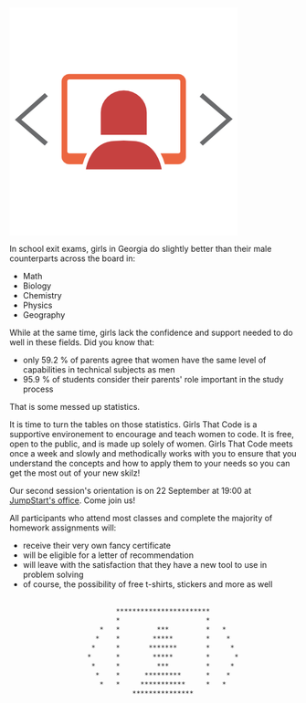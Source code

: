 <img align="center" src="https://github.com/JumpStartGeorgia/girls-that-code/raw/master/images/girlsthatcode.png">

In school exit exams, girls in Georgia do slightly better than their male counterparts across the board in:
* Math
* Biology
* Chemistry
* Physics
* Geography

While at the same time, girls lack the confidence and support needed to do well in these fields.
Did you know that:
* only 59.2 % of parents agree that women have the same level of capabilities in technical subjects as men
* 95.9 % of students consider their parents' role important in the study process

That is some messed up statistics.

It is time to turn the tables on those statistics. Girls That Code is a supportive environement to encourage and teach women to code. It is free, open to the public, and is made up solely of women. Girls That Code meets once a week and slowly and methodically works with you to ensure that you understand the concepts and how to apply them to your needs so you can get the most out of your new skilz!

Our second session's orientation is on 22 September at 19:00 at [JumpStart's office](http://maps.ge/s/SkUe). Come join us!

All participants who attend most classes and complete the majority of homework assignments will:
* receive their very own fancy certificate
* will be eligible for a letter of recommendation
* will leave with the satisfaction that they have a new tool to use in problem solving
* of course, the possibility of free t-shirts, stickers and more as well

```

                          ***********************
                          *                     *  
                      *   *         ***         *   *
                     *    *        *****        *    *
                    *     *       *******       *     *
                   *      *        *****        *      *
                    *     *         ***         *     *
                     *    *      *********      *    *
                      *   *     ***********     *   *
                              ***************

```
